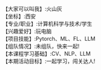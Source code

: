 【大家可以叫我】:火山灰  
【坐标】:西安  
【专业/职业】:计算机科学与技术/学生   
【兴趣爱好】:玩电脑  
【项目技能】:Pytorch、ML、FL、LLM  
【组队情况】:未组队，快来一起!  
【本课程学习基础】:CV、NLP、LLM  
【本期活动目标】:一起学习，闯关达人!  
